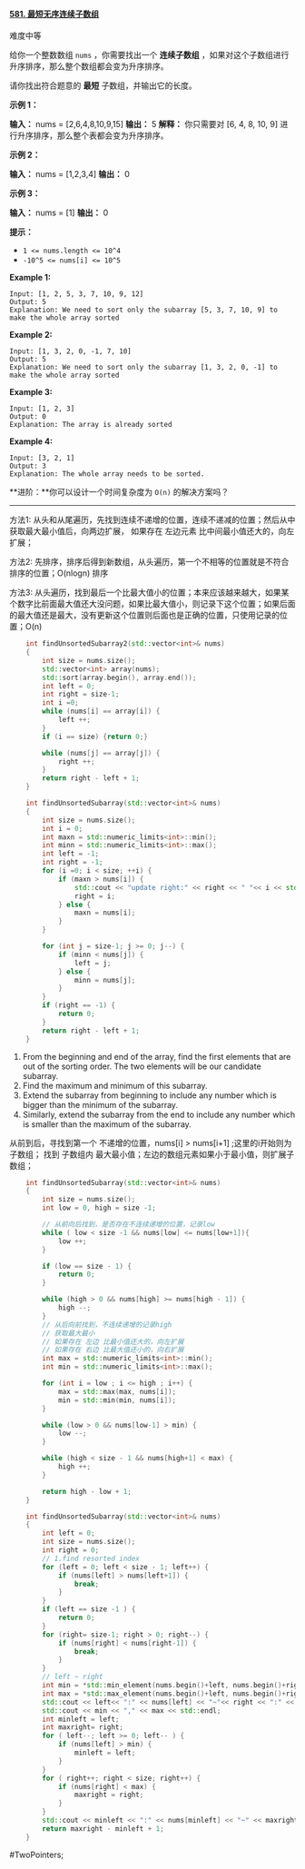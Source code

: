 #### [581. 最短无序连续子数组](https://leetcode.cn/problems/shortest-unsorted-continuous-subarray/)

难度中等

给你一个整数数组 `nums` ，你需要找出一个 **连续子数组** ，如果对这个子数组进行升序排序，那么整个数组都会变为升序排序。

请你找出符合题意的 **最短** 子数组，并输出它的长度。

**示例 1：**

**输入：** nums = [2,6,4,8,10,9,15]
**输出：** 5
**解释：** 你只需要对 [6, 4, 8, 10, 9] 进行升序排序，那么整个表都会变为升序排序。

**示例 2：**

**输入：** nums = [1,2,3,4]
**输出：** 0

**示例 3：**

**输入：** nums = [1]
**输出：** 0


**提示：**

-   `1 <= nums.length <= 10^4`
-   `-10^5 <= nums[i] <= 10^5`

**Example 1:**

```
Input: [1, 2, 5, 3, 7, 10, 9, 12]
Output: 5
Explanation: We need to sort only the subarray [5, 3, 7, 10, 9] to make the whole array sorted
```

**Example 2:**

```
Input: [1, 3, 2, 0, -1, 7, 10]
Output: 5
Explanation: We need to sort only the subarray [1, 3, 2, 0, -1] to make the whole array sorted
```

**Example 3:**

```
Input: [1, 2, 3]
Output: 0
Explanation: The array is already sorted
```

**Example 4:**

```
Input: [3, 2, 1]
Output: 3
Explanation: The whole array needs to be sorted.
```
**进阶：**你可以设计一个时间复杂度为 `O(n)` 的解决方案吗？

---- ----
方法1: 从头和从尾遍历，先找到连续不递增的位置，连续不递减的位置；然后从中获取最大最小值后，向两边扩展， 如果存在 左边元素 比中间最小值还大的，向左扩展；

方法2: 先排序，排序后得到新数组，从头遍历，第一个不相等的位置就是不符合排序的位置；O(nlogn) 排序

方法3: 从头遍历，找到最后一个比最大值小的位置；本来应该越来越大，如果某个数字比前面最大值还大没问题，如果比最大值小，则记录下这个位置；如果后面的最大值还是最大，没有更新这个位置则后面也是正确的位置，只使用记录的位置；O(n)

```cpp
    int findUnsortedSubarray2(std::vector<int>& nums)
    {
        int size = nums.size();
        std::vector<int> array(nums);
        std::sort(array.begin(), array.end());
        int left = 0;
        int right = size-1;
        int i =0;
        while (nums[i] == array[i]) {
            left ++;
        }
        if (i == size) {return 0;}

        while (nums[j] == array[j]) {
            right ++;
        }
        return right - left + 1;
    }
```

```cpp
    int findUnsortedSubarray(std::vector<int>& nums)
    {
        int size = nums.size();
        int i = 0;
        int maxn = std::numeric_limits<int>::min();
        int minn = std::numeric_limits<int>::max();
        int left = -1;
        int right = -1;
        for (i =0; i < size; ++i) {
            if (maxn > nums[i]) {
                std::cout << "update right:" << right << " "<< i << std::endl;
                right = i;
            } else {
                maxn = nums[i];
            }
        }

        for (int j = size-1; j >= 0; j--) {
            if (minn < nums[j]) {
                left = j;
            } else {
                minn = nums[j];
            }
        }
        if (right == -1) {
            return 0;
        }
        return right - left + 1;
    }
```

1.  From the beginning and end of the array, find the first elements that are out of the sorting order. The two elements will be our candidate subarray.
2.  Find the maximum and minimum of this subarray.
3.  Extend the subarray from beginning to include any number which is bigger than the minimum of the subarray.
4.  Similarly, extend the subarray from the end to include any number which is smaller than the maximum of the subarray.

从前到后，寻找到第一个 不递增的位置，nums[i] > nums[i+1] ;这里的i开始则为子数组；
找到 子数组内 最大最小值；左边的数组元素如果小于最小值，则扩展子数组；

```cpp
    int findUnsortedSubarray(std::vector<int>& nums)
    {
        int size = nums.size();
        int low = 0, high = size -1;

        // 从前向后找到，是否存在不连续递增的位置，记录low
        while ( low < size -1 && nums[low] <= nums[low+1]){
            low ++;
        }

        if (low == size - 1) {
            return 0;
        }

        while (high > 0 && nums[high] >= nums[high - 1]) {
            high --;
        }
        // 从后向前找到，不连续递增的记录high
        // 获取最大最小
        // 如果存在 左边 比最小值还大的，向左扩展
        // 如果存在 右边 比最大值还小的，向右扩展
        int max = std::numeric_limits<int>::min();
        int min = std::numeric_limits<int>::max();

        for (int i = low ; i <= high ; i++) {
            max = std::max(max, nums[i]);
            min = std::min(min, nums[i]);
        }

        while (low > 0 && nums[low-1] > min) {
            low --;
        }

        while (high < size - 1 && nums[high+1] < max) {
            high ++;
        }

        return high - low + 1;
    }
```

```cpp
    int findUnsortedSubarray(std::vector<int>& nums)
    {
        int left = 0;
        int size = nums.size();
        int right = 0;
        // 1.find resorted index
        for (left = 0; left < size - 1; left++) {
            if (nums[left] > nums[left+1]) {
                break;
            }
        }
        if (left == size -1 ) {
            return 0;
        }
        for (right= size-1; right > 0; right--) {
            if (nums[right] < nums[right-1]) {
                break;
            }
        }
        // left ~ right
        int min = *std::min_element(nums.begin()+left, nums.begin()+right+1); //-nums.begin();
        int max = *std::max_element(nums.begin()+left, nums.begin()+right+1);//-nums.begin();
        std::cout << left<< ":" << nums[left] << "~"<< right << ":" << nums[right] << std::endl;
        std::cout << min << "," << max << std::endl;
        int minleft = left;
        int maxright= right;
        for ( left--; left >= 0; left-- ) {
            if (nums[left] > min) {
                minleft = left;
            }
        }
        for ( right++; right < size; right++) {
            if (nums[right] < max) {
                maxright = right;
            }
        }
        std::cout << minleft << ":" << nums[minleft] << "~" << maxright << ":" << nums[maxright] << std::endl;
        return maxright - minleft + 1;
    }
```
#TwoPointers;
